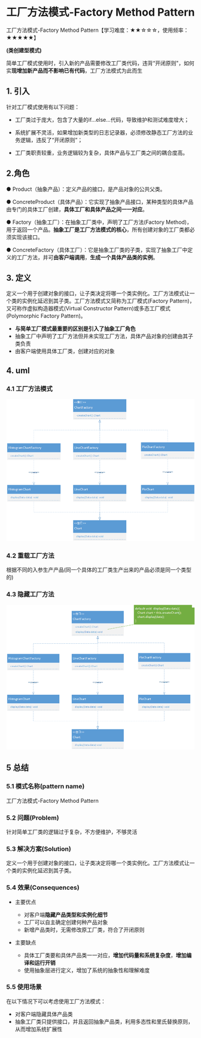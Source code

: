# 工厂方法模式-Factory Method Pattern
工厂方法模式-Factory Method Pattern【学习难度：★★☆☆☆，使用频率：★★★★★】

**(类创建型模式)**

简单工厂模式使用时，引入新的产品需要修改工厂类代码，违背“开闭原则"，如何实**现增加新产品而不影响已有代码**，工厂方法模式为此而生



## 1. 引入

针对工厂模式使用有以下问题：

- 工厂类过于庞大，包含了大量的if…else…代码，导致维护和测试难度增大；

- 系统扩展不灵活，如果增加新类型的日志记录器，必须修改静态工厂方法的业务逻辑，违反了“开闭原则”；
- 工厂类职责较重，业务逻辑较为复杂，具体产品与工厂类之间的耦合度高。



## 2.角色

● Product（抽象产品）：定义产品的接口，是产品对象的公共父类。

● ConcreteProduct（具体产品）：它实现了抽象产品接口，某种类型的具体产品由专门的具体工厂创建，**具体工厂和具体产品之间一一对应**。

● Factory（抽象工厂）：在抽象工厂类中，声明了工厂方法(Factory Method)，用于返回一个产品。**抽象工厂是工厂方法模式的核心**，所有创建对象的工厂类都必须实现该接口。

● ConcreteFactory（具体工厂）：它是抽象工厂类的子类，实现了抽象工厂中定义的工厂方法，并可**由客户端调用**，**生成一个具体产品类的实例**。



## 3. 定义

定义一个用于创建对象的接口，让子类决定将哪一个类实例化。工厂方法模式让一个类的实例化延迟到其子类。工厂方法模式又简称为工厂模式(Factory Pattern)，又可称作虚拟构造器模式(Virtual Constructor Pattern)或多态工厂模式(Polymorphic Factory Pattern)。  

- **与简单工厂模式最重要的区别是引入了抽象工厂角色**
- 抽象工厂中声明了工厂方法但并未实现工厂方法，具体产品对象的创建由其子类负责
- 由客户端使用具体工厂类，创建对应的对象



## 4. uml

### 4.1 工厂方法模式

![factory method pattern](https://raw.githubusercontent.com/XuZhuohao/picture/master/java/Base/design-pattern/2.Factory-Method-Pattern.png)



### 4.2 重载工厂方法

根据不同的入参生产产品(同一个具体的工厂类生产出来的产品必须是同一个类型的)

### 4.3 隐藏工厂方法

![factory method pattern hidden](https://raw.githubusercontent.com/XuZhuohao/picture/master/java/Base/design-pattern/2.Factory-Method-Pattern-hidden.png)



## 5 总结

### 5.1 模式名称(pattern name)

工厂方法模式-Factory Method Pattern



### 5.2 问题(Problem)

针对简单工厂类的逻辑过于复杂，不方便维护，不够灵活



### 5.3 解决方案(Solution)

定义一个用于创建对象的接口，让子类决定将哪一个类实例化。工厂方法模式让一个类的实例化延迟到其子类。



### 5.4 效果(Consequences)

- 主要优点
  - 对客户端**隐藏产品类型和实例化细节**
  - 工厂可以自主确定创建何种产品对象
  - 新增产品类时，无需修改原工厂类，符合了开闭原则


- 主要缺点
  - 具体工厂类要和具体产品类一一对应，**增加代码量和系统复杂度**，**增加编译和运行开销**
  - 使用抽象层进行定义，增加了系统的抽象性和理解难度



### 5.5 使用场景

在以下情况下可以考虑使用工厂方法模式：

- 对客户端隐藏具体产品类
- 抽象工厂类只提供接口，并且返回抽象产品类，利用多态性和里氏替换原则，从而增加系统扩展性





